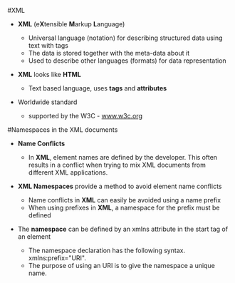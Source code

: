 #XML

* __XML__ (e**X**tensible **M**arkup **L**anguage)
    * Universal language (notation) for describing structured data using text with tags
    * The data is stored together with the meta-data about it
    * Used to describe other languages (formats) for data representation

* __XML__ looks like __HTML__
    * Text based language, uses **tags** and **attributes**

* Worldwide standard
   * supported by the W3C - www.w3c.org
   
#Namespaces in the XML documents

* __Name Conflicts__
   * In __XML__, element names are defined by the developer. This often results in a conflict when trying to mix XML documents from different XML applications.

* __XML Namespaces__ provide a method to avoid element name conflicts
    * Name conflicts in __XML__ can easily be avoided using a name prefix
    * When using prefixes in __XML__, a namespace for the prefix must be defined

* The __namespace__ can be defined by an xmlns attribute in the start tag of an element
    * The namespace declaration has the following syntax. xmlns:prefix="URI".
    * The purpose of using an URI is to give the namespace a unique name.

